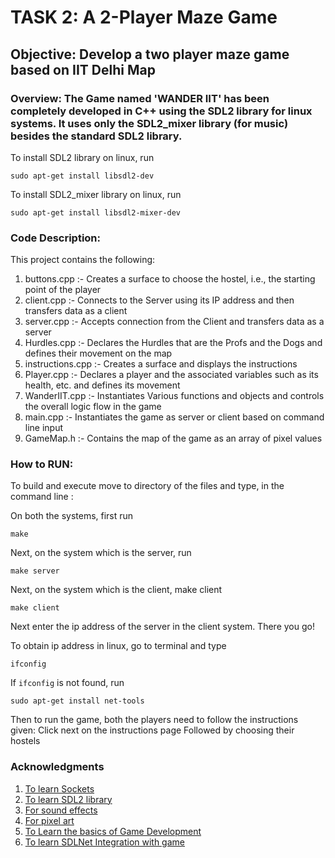 # TASK 2: A 2-Player Maze Game

## Objective: Develop a two player maze game based on IIT Delhi Map

### Overview: The Game named 'WANDER IIT' has been completely developed in C++ using the SDL2 library for linux systems. It uses only the SDL2_mixer library (for music) besides the standard SDL2 library.

To install SDL2 library on linux, run

    sudo apt-get install libsdl2-dev

To install SDL2_mixer library on linux, run

    sudo apt-get install libsdl2-mixer-dev

### Code Description:

This project contains the following:

   1. buttons.cpp       :- Creates a surface to choose the hostel, i.e., the starting point of the player
   2. client.cpp        :- Connects to the Server using its IP address and then transfers data as a client
   3. server.cpp        :- Accepts connection from the Client and transfers data as a server
   4. Hurdles.cpp       :- Declares the Hurdles that are the Profs and the Dogs and defines their movement on the map
   5. instructions.cpp  :- Creates a surface and displays the instructions
   6. Player.cpp        :- Declares a player and the associated variables such as its health, etc. and defines its movement
   7. WanderIIT.cpp     :- Instantiates Various functions and objects and controls the overall logic flow in the game
   8. main.cpp          :- Instantiates the game as server or client based on command line input
   9. GameMap.h         :- Contains the map of the game as an array of pixel values

### How to RUN:

To build and execute move to directory of the files and type, in the command line :
    
On both the systems, first run

    make

Next, on the system which is the server, run

    make server

Next, on the system which is the client, make client

    make client

Next enter the ip address of the server in the client system. There you go!

To obtain ip address in linux, go to terminal and type

    ifconfig

If `ifconfig` is not found, run

    sudo apt-get install net-tools

Then to run the game, both the players need to follow the instructions given:
Click next on the instructions page
Followed by choosing their hostels

### Acknowledgments

1. [To learn Sockets](https://www.geeksforgeeks.org/)
2. [To learn SDL2 library](https://lazyfoo.net/tutorials/SDL/index.php)
3. [For sound effects](https://pixabay.com)
4. [For pixel art](https://www.piskelapp.com/)
5. [To Learn the basics of Game Development](https://www.youtube.com/playlist?list=PLhfAbcv9cehhkG7ZQK0nfIGJC_C-wSLrx)
6. [To learn SDLNet Integration with game](https://www.youtube.com/watch?v=iJfC4-yNnzY&t=2302s)
